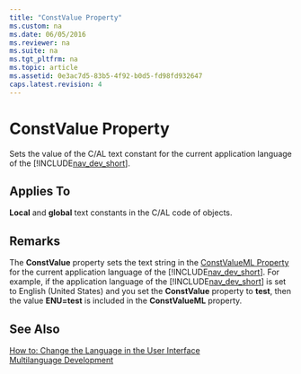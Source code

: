 ```yaml
---
title: "ConstValue Property"
ms.custom: na
ms.date: 06/05/2016
ms.reviewer: na
ms.suite: na
ms.tgt_pltfrm: na
ms.topic: article
ms.assetid: 0e3ac7d5-83b5-4f92-b0d5-fd98fd932647
caps.latest.revision: 4
---
```

# ConstValue Property
Sets the value of the C\/AL text constant for the current application language of the [!INCLUDE[nav_dev_short](../dynamics-nav/includes/nav_dev_short_md.md)].  
  
## Applies To  
 **Local** and **global** text constants in the C\/AL code of objects.  
  
## Remarks  
 The **ConstValue** property sets the text string in the [ConstValueML Property](../dynamics-nav/ConstValueML-Property.md) for the current application language of the [!INCLUDE[nav_dev_short](../dynamics-nav/includes/nav_dev_short_md.md)]. For example, if the application language of the [!INCLUDE[nav_dev_short](../dynamics-nav/includes/nav_dev_short_md.md)] is set to English \(United States\) and you set the **ConstValue** property to **test**, then the value **ENU\=test** is included in the **ConstValueML** property.  
  
## See Also  
 [How to: Change the Language in the User Interface](../Topic/How%20to:%20Change%20the%20Language%20in%20the%20User%20Interface.md)   
 [Multilanguage Development](../dynamics-nav/Multilanguage-Development.md)